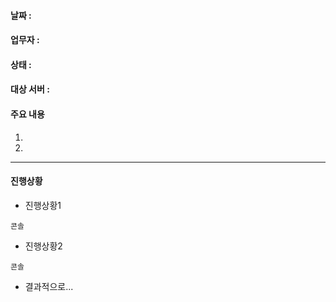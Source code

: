 #### 날짜 : 
#### 업무자 : 
#### 상태 : 
#### 대상 서버 : 

#### 주요 내용
1. 
2. 

---

#### 진행상황
- 진행상황1
```
콘솔
```
- 진행상황2
```
콘솔
```
- 결과적으로...

